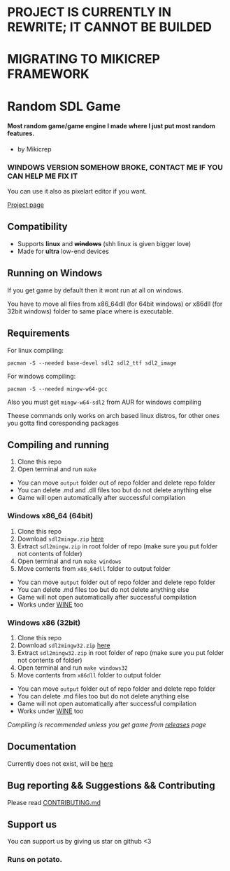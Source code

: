 # PROJECT IS CURRENTLY IN REWRITE; IT CANNOT BE BUILDED
# MIGRATING TO MIKICREP FRAMEWORK

# Random SDL Game
#### Most random game/game engine I made where I just put most random features.
- by Mikicrep

### WINDOWS VERSION SOMEHOW BROKE, CONTACT ME IF YOU CAN HELP ME FIX IT

You can use it also as pixelart editor if you want.

[Project page](https://miki.macakom.net/projects/rsg)

## Compatibility
- Supports **linux** and ~~**windows**~~ (shh linux is given bigger love)
- Made for **ultra** low-end devices

## Running on Windows
If you get game by default then it wont run at all on windows.

You have to move all files from x86_64dll (for 64bit windows) or x86dll (for 32bit windows) folder to same place where is executable.

## Requirements
For linux compiling:

```pacman -S --needed base-devel sdl2 sdl2_ttf sdl2_image```

For windows compiling:

```pacman -S --needed mingw-w64-gcc```

Also you must get `mingw-w64-sdl2` from AUR for windows compiling

Theese commands only works on arch based linux distros, for other ones you gotta find coresponding packages

## Compiling and running
1. Clone this repo
2. Open terminal and run `make`
- You can move `output` folder out of repo folder and delete repo folder
- You can delete .md and .dll files too but do not delete anything else
- Game will open automatically after successful compilation
### Windows x86_64 (64bit)
1. Clone this repo
2. Download `sdl2mingw.zip` [here](https://drive.google.com/drive/folders/1uVe7oKMzCTTUeMJuHL7vqK0O2FK_pIPs?usp=drive_link)
3. Extract `sdl2mingw.zip` in root folder of repo (make sure you put folder not contents of folder)
4. Open terminal and run `make windows`
5. Move contents from `x86_64dll` folder to output folder
- You can move `output` folder out of repo folder and delete repo folder
- You can delete .md files too but do not delete anything else
- Game will not open automatically after successful compilation
- Works under [WINE](https://www.winehq.org/) too
### Windows x86 (32bit)
1. Clone this repo
2. Download `sdl2mingw32.zip` [here](https://drive.google.com/drive/folders/1uVe7oKMzCTTUeMJuHL7vqK0O2FK_pIPs?usp=drive_link)
3. Extract `sdl2mingw32.zip` in root folder of repo (make sure you put folder not contents of folder)
4. Open terminal and run `make windows32`
5. Move contents from `x86dll` folder to output folder
- You can move `output` folder out of repo folder and delete repo folder
- You can delete .md files too but do not delete anything else
- Game will not open automatically after successful compilation
- Works under [WINE](https://www.winehq.org/) too

*Compiling is recommended unless you get game from [releases](https://github.com/Mikicrepstudios/Random-SDL-Game/releases) page*

## Documentation
Currently does not exist, will be [here](https://miki.macakom.net/projects/docs/rsg/index)

## Bug reporting && Suggestions && Contributing
Please read [CONTRIBUTING.md](https://github.com/Mikicrepstudios/Random-SDL-Game/blob/master/CONTRIBUTING.md)

## Support us
You can support us by giving us star on github <3

### Runs on potato.


